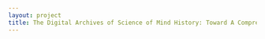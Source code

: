 ```yaml
--- 
layout: project 
title: The Digital Archives of Science of Mind History: Toward A Comprehensive Online Library of the New Thought Movement
---
```



